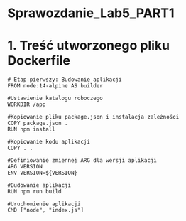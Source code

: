 # Sprawozdanie_Lab5_PART1

# 1. Treść utworzonego pliku Dockerfile
```
# Etap pierwszy: Budowanie aplikacji
FROM node:14-alpine AS builder

#Ustawienie katalogu roboczego
WORKDIR /app

#Kopiowanie pliku package.json i instalacja zależności
COPY package.json .
RUN npm install

#Kopiowanie kodu aplikacji
COPY . .

#Definiowanie zmiennej ARG dla wersji aplikacji
ARG VERSION
ENV VERSION=${VERSION}

#Budowanie aplikacji
RUN npm run build

#Uruchomienie aplikacji
CMD ["node", "index.js"]
```
